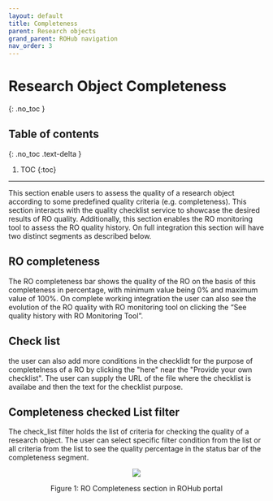```yaml
---
layout: default
title: Completeness
parent: Research objects
grand_parent: ROHub navigation
nav_order: 3
---
```


# Research Object Completeness
{: .no_toc }
## Table of contents
{: .no_toc .text-delta }

1. TOC
{:toc}

---
This section enable users to assess the quality of a research object according to some predefined quality criteria (e.g. completeness). This section interacts with the quality checklist service to showcase the desired results of RO quality. Additionally, this section enables the RO monitoring tool to assess the RO quality history. On full integration this section will have two distinct segments as described below.

## RO completeness
The RO completeness bar shows the quality of the RO on the basis of this completeness in percentage, with minimum value being 0% and maximum value of 100%. On complete working integration the user can also see the evolution of the RO quality with RO monitoring tool on clicking the “See quality history with RO Monitoring Tool”.

## Check list
the user can also add more conditions in the checklidt for the purpose of completelness of a RO by clicking the "here" near the "Provide your own checklist". The user can supply the URL of the file where the checklist is availabe and then the text for the checklist purpose. 

## Completeness checked List filter
The check_list filter holds the list of criteria for checking the quality of a research object. The user can select specific filter condition from the list or all criteria from the list to see the quality percentage in the status bar of the completeness segment. 


<p align="center"> <img src="https://box.psnc.pl/f/ec76f5b358/?raw=1"> </p>
<div align="center"> Figure 1: RO Completeness section in ROHub portal </div>

